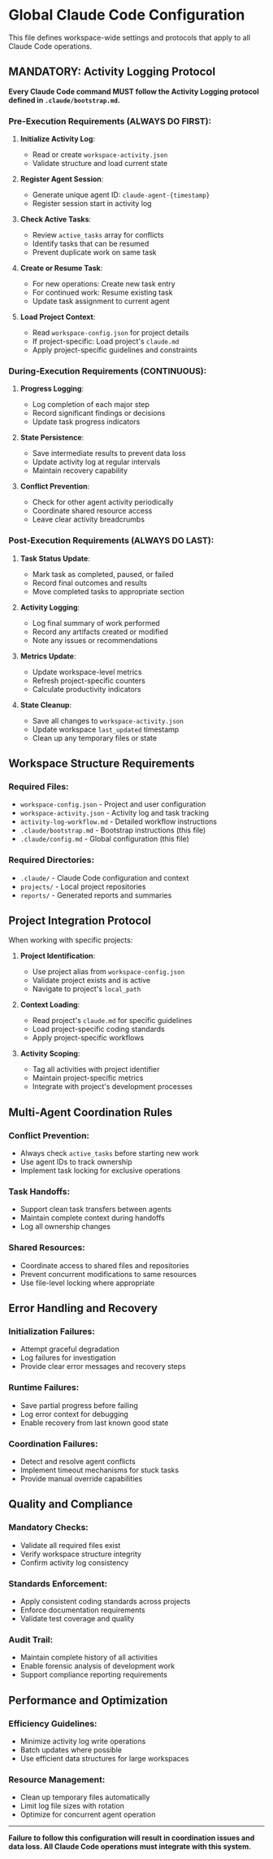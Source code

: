 # Global Claude Code Configuration

This file defines workspace-wide settings and protocols that apply to all Claude Code operations.

## MANDATORY: Activity Logging Protocol

**Every Claude Code command MUST follow the Activity Logging protocol defined in `.claude/bootstrap.md`.**

### Pre-Execution Requirements (ALWAYS DO FIRST):

1. **Initialize Activity Log**: 
   - Read or create `workspace-activity.json`
   - Validate structure and load current state

2. **Register Agent Session**:
   - Generate unique agent ID: `claude-agent-{timestamp}`
   - Register session start in activity log

3. **Check Active Tasks**:
   - Review `active_tasks` array for conflicts
   - Identify tasks that can be resumed
   - Prevent duplicate work on same task

4. **Create or Resume Task**:
   - For new operations: Create new task entry
   - For continued work: Resume existing task
   - Update task assignment to current agent

5. **Load Project Context**:
   - Read `workspace-config.json` for project details
   - If project-specific: Load project's `claude.md`
   - Apply project-specific guidelines and constraints

### During-Execution Requirements (CONTINUOUS):

1. **Progress Logging**:
   - Log completion of each major step
   - Record significant findings or decisions
   - Update task progress indicators

2. **State Persistence**:
   - Save intermediate results to prevent data loss
   - Update activity log at regular intervals
   - Maintain recovery capability

3. **Conflict Prevention**:
   - Check for other agent activity periodically
   - Coordinate shared resource access
   - Leave clear activity breadcrumbs

### Post-Execution Requirements (ALWAYS DO LAST):

1. **Task Status Update**:
   - Mark task as completed, paused, or failed
   - Record final outcomes and results
   - Move completed tasks to appropriate section

2. **Activity Logging**:
   - Log final summary of work performed
   - Record any artifacts created or modified
   - Note any issues or recommendations

3. **Metrics Update**:
   - Update workspace-level metrics
   - Refresh project-specific counters
   - Calculate productivity indicators

4. **State Cleanup**:
   - Save all changes to `workspace-activity.json`
   - Update workspace `last_updated` timestamp
   - Clean up any temporary files or state

## Workspace Structure Requirements

### Required Files:
- `workspace-config.json` - Project and user configuration
- `workspace-activity.json` - Activity log and task tracking
- `activity-log-workflow.md` - Detailed workflow instructions
- `.claude/bootstrap.md` - Bootstrap instructions (this file)
- `.claude/config.md` - Global configuration (this file)

### Required Directories:
- `.claude/` - Claude Code configuration and context
- `projects/` - Local project repositories
- `reports/` - Generated reports and summaries

## Project Integration Protocol

When working with specific projects:

1. **Project Identification**:
   - Use project alias from `workspace-config.json`
   - Validate project exists and is active
   - Navigate to project's `local_path`

2. **Context Loading**:
   - Read project's `claude.md` for specific guidelines
   - Load project-specific coding standards
   - Apply project-specific workflows

3. **Activity Scoping**:
   - Tag all activities with project identifier
   - Maintain project-specific metrics
   - Integrate with project's development processes

## Multi-Agent Coordination Rules

### Conflict Prevention:
- Always check `active_tasks` before starting new work
- Use agent IDs to track ownership
- Implement task locking for exclusive operations

### Task Handoffs:
- Support clean task transfers between agents
- Maintain complete context during handoffs
- Log all ownership changes

### Shared Resources:
- Coordinate access to shared files and repositories
- Prevent concurrent modifications to same resources
- Use file-level locking where appropriate

## Error Handling and Recovery

### Initialization Failures:
- Attempt graceful degradation
- Log failures for investigation
- Provide clear error messages and recovery steps

### Runtime Failures:
- Save partial progress before failing
- Log error context for debugging
- Enable recovery from last known good state

### Coordination Failures:
- Detect and resolve agent conflicts
- Implement timeout mechanisms for stuck tasks
- Provide manual override capabilities

## Quality and Compliance

### Mandatory Checks:
- Validate all required files exist
- Verify workspace structure integrity
- Confirm activity log consistency

### Standards Enforcement:
- Apply consistent coding standards across projects
- Enforce documentation requirements
- Validate test coverage and quality

### Audit Trail:
- Maintain complete history of all activities
- Enable forensic analysis of development work
- Support compliance reporting requirements

## Performance and Optimization

### Efficiency Guidelines:
- Minimize activity log write operations
- Batch updates where possible
- Use efficient data structures for large workspaces

### Resource Management:
- Clean up temporary files automatically
- Limit log file sizes with rotation
- Optimize for concurrent agent operation

---

**Failure to follow this configuration will result in coordination issues and data loss. All Claude Code operations must integrate with this system.**